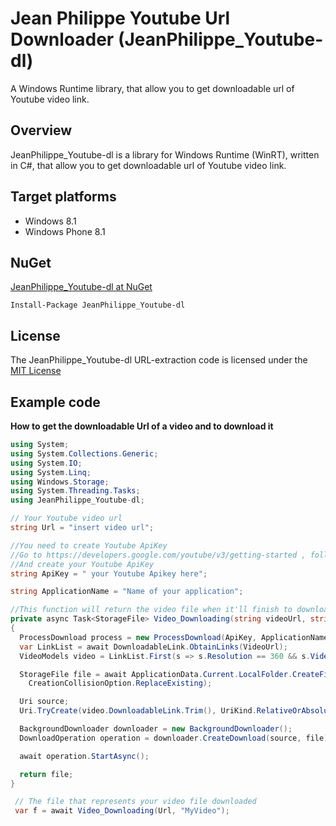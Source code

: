 # Jean Philippe Youtube Url Downloader (JeanPhilippe_Youtube-dl)
A Windows Runtime library, that allow you to get downloadable url of Youtube video link.

## Overview
JeanPhilippe_Youtube-dl is a library for Windows Runtime (WinRT), written in C#, that allow you to get downloadable url of Youtube video link.

## Target platforms

- Windows 8.1
- Windows Phone 8.1

## NuGet

[JeanPhilippe_Youtube-dl at NuGet](https://www.nuget.org/packages/JeanPhilippe_Youtube-dl/)

    Install-Package JeanPhilippe_Youtube-dl

## License

The JeanPhilippe_Youtube-dl URL-extraction code is licensed under the [MIT License](http://opensource.org/licenses/MIT)

## Example code

**How to get the downloadable Url of a video and  to download it**
```c#
using System;
using System.Collections.Generic;
using System.IO;
using System.Linq;
using Windows.Storage;
using System.Threading.Tasks;
using JeanPhilippe_Youtube-dl;

// Your Youtube video url
string Url = "insert video url";

//You need to create Youtube ApiKey
//Go to https://developers.google.com/youtube/v3/getting-started , follow the instructions
//And create your Youtube ApiKey 
string ApiKey = " your Youtube Apikey here";

string ApplicationName = "Name of your application";

//This function will return the video file when it'll finish to download it
private async Task<StorageFile> Video_Downloading(string videoUrl, string fileName)
{
  ProcessDownload process = new ProcessDownload(ApiKey, ApplicationName);
  var LinkList = await DownloadableLink.ObtainLinks(VideoUrl);
  VideoModels video = LinkList.First(s => s.Resolution == 360 && s.VideoQuality == VideoQuality.Mp4);

  StorageFile file = await ApplicationData.Current.LocalFolder.CreateFileAsync(fileName,
    CreationCollisionOption.ReplaceExisting);

  Uri source;
  Uri.TryCreate(video.DownloadableLink.Trim(), UriKind.RelativeOrAbsolute, out source);

  BackgroundDownloader downloader = new BackgroundDownloader();
  DownloadOperation operation = downloader.CreateDownload(source, file);

  await operation.StartAsync();

  return file;
}

 // The file that represents your video file downloaded
 var f = await Video_Downloading(Url, "MyVideo");
```
